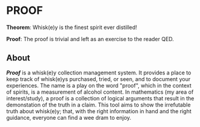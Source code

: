 # PROOF

**Theorem**: Whisk(e)y is the finest spirit ever distilled! 

**Proof**: The proof is trivial and left as an exercise to the reader QED.

## About 

***Proof*** is a whisk(e)y collection management system. It provides a place to keep track of whisk(e)ys purchased, tried, or seen, and to document your experiences. The name is a play on the word "proof", which in the context of spirits, is a measurement of alcohol content. In mathematics (my area of interest/study), a proof is a collection of logical arguments that result in the demonstation of the truth in a claim. This tool aims to show the irrefutable truth about whisk(e)y; that, with the right information in hand and the right guidance, everyone can find a wee dram to enjoy.
